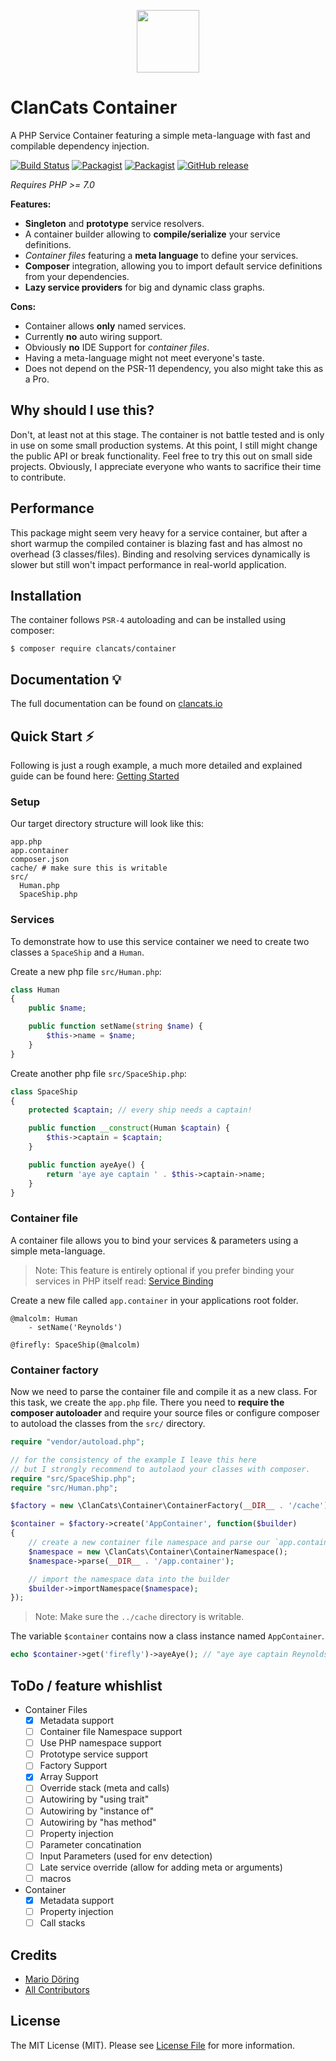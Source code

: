 <p align="center"><a href="http://clancats.io/container/master/" target="_blank">
    <img width="100px" src="http://clancats.io/assets/media/img/logo/container.png">
</a></p>

# ClanCats Container

A PHP Service Container featuring a simple meta-language with fast and compilable dependency injection. 

[![Build Status](https://travis-ci.org/ClanCats/Container.svg?branch=master)](https://travis-ci.org/ClanCats/Container)
[![Packagist](https://img.shields.io/packagist/dt/clancats/container.svg)](https://packagist.org/packages/clancats/container)
[![Packagist](https://img.shields.io/packagist/l/clancats/container.svg)](https://github.com/ClanCats/Container/blob/master/LICENSE)
[![GitHub release](https://img.shields.io/github/release/clancats/container.svg)](https://github.com/ClanCats/Container/releases)

_Requires PHP >= 7.0_

**Features:**

 * **Singleton** and **prototype** service resolvers.
 * A container builder allowing to **compile/serialize** your service definitions.
 * _Container files_ featuring a **meta language** to define your services.
 * **Composer** integration, allowing you to import default service definitions from your dependencies.
 * **Lazy service providers** for big and dynamic class graphs.

**Cons:**

 * Container allows **only** named services.
 * Currently **no** auto wiring support.
 * Obviously **no** IDE Support for _container files_.
 * Having a meta-language might not meet everyone's taste.
 * Does not depend on the PSR-11 dependency, you also might take this as a Pro.

## Why should I use this? 

Don't, at least not at this stage. The container is not battle tested and is only in use on some small production systems. At this point, I still might change the public API or break functionality. Feel free to try this out on small side projects. Obviously, I appreciate everyone who wants to sacrifice their time to contribute.

## Performance

This package might seem very heavy for a service container, but after a short warmup the compiled container is blazing fast and has almost no overhead (3 classes/files). Binding and resolving services dynamically is slower but still won't impact performance in real-world application.

## Installation

The container follows `PSR-4` autoloading and can be installed using composer:

```
$ composer require clancats/container
```

## Documentation 💡

The full documentation can be found on [clancats.io](https://clancats.io/container/master/introduction/getting-started)

## Quick Start ⚡️

Following is just a rough example, a much more detailed and explained guide can be found here: [Getting Started](https://clancats.io/container/master/introduction/getting-started)

### Setup 

Our target directory structure will look like this:

```
app.php
app.container
composer.json
cache/ # make sure this is writable
src/
  Human.php
  SpaceShip.php
```

### Services

To demonstrate how to use this service container we need to create two classes a `SpaceShip` and a `Human`.

Create a new php file `src/Human.php`:

```php
class Human
{
    public $name;

    public function setName(string $name) {
        $this->name = $name;
    }
}
```

Create another php file `src/SpaceShip.php`:

```php
class SpaceShip
{
    protected $captain; // every ship needs a captain!

    public function __construct(Human $captain) {
        $this->captain = $captain;
    }

    public function ayeAye() {
        return 'aye aye captain ' . $this->captain->name;
    }
}
```

### Container file

A container file allows you to bind your services & parameters using a simple meta-language. 

> Note: This feature is entirely optional if you prefer binding your services in PHP itself read: [Service Binding](https://clancats.io/container/master/advanced/service-binding)

Create a new file called `app.container` in your applications root folder. 

```
@malcolm: Human
    - setName('Reynolds')

@firefly: SpaceShip(@malcolm)
```

### Container factory

Now we need to parse the container file and compile it as a new class. For this task, we create the `app.php` file. There you need to **require the composer autoloader** and require your source files or configure composer to autoload the classes from the `src/` directory.

```php
require "vendor/autoload.php";

// for the consistency of the example I leave this here 
// but I strongly recommend to autolaod your classes with composer.
require "src/SpaceShip.php";
require "src/Human.php";

$factory = new \ClanCats\Container\ContainerFactory(__DIR__ . '/cache');

$container = $factory->create('AppContainer', function($builder)
{
    // create a new container file namespace and parse our `app.container` file.
    $namespace = new \ClanCats\Container\ContainerNamespace();
    $namespace->parse(__DIR__ . '/app.container');

    // import the namespace data into the builder
    $builder->importNamespace($namespace);
});
```

> Note: Make sure the `../cache` directory is writable.

The variable `$container` contains now a class instance named `AppContainer`.

```php
echo $container->get('firefly')->ayeAye(); // "aye aye captain Reynolds"
```

## ToDo / feature whishlist

- Container Files
  - [x] Metadata support
  - [ ] Container file Namespace support
  - [ ] Use PHP namespace support
  - [ ] Prototype service support
  - [ ] Factory Support
  - [x] Array Support
  - [ ] Override stack (meta and calls)
  - [ ] Autowiring by "using trait"
  - [ ] Autowiring by "instance of"
  - [ ] Autowiring by "has method"
  - [ ] Property injection
  - [ ] Parameter concatination
  - [ ] Input Parameters (used for env detection)
  - [ ] Late service override (allow for adding meta or arguments) 
  - [ ] macros
- Container
  - [x] Metadata support
  - [ ] Property injection
  - [ ] Call stacks

## Credits

- [Mario Döring](https://github.com/mario-deluna)
- [All Contributors](https://github.com/ClanCats/Container/contributors)

## License

The MIT License (MIT). Please see [License File](https://github.com/ClanCats/Container/blob/master/LICENSE) for more information.
